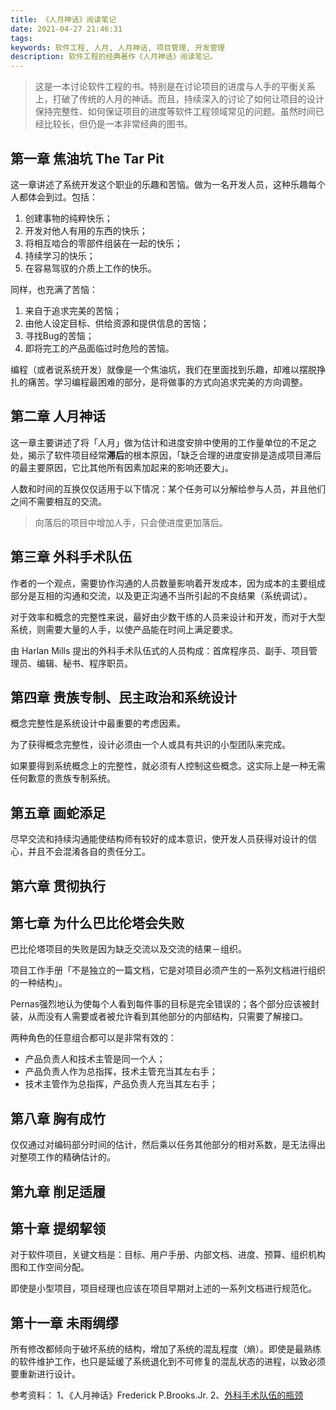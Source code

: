 ```yaml
---
title: 《人月神话》阅读笔记
date: 2021-04-27 21:46:31
tags:
keywords: 软件工程, 人月, 人月神话, 项目管理, 开发管理
description: 软件工程的经典著作《人月神话》阅读笔记。
---
```


> 这是一本讨论软件工程的书。特别是在讨论项目的进度与人手的平衡关系上，打破了传统的人月的神话。而且，持续深入的讨论了如何让项目的设计保持完整性、如何保证项目的进度等软件工程领域常见的问题。虽然时间已经比较长，但仍是一本非常经典的图书。

## **第一章 焦油坑 The Tar Pit**

这一章讲述了系统开发这个职业的乐趣和苦恼。做为一名开发人员，这种乐趣每个人都体会到过。包括：

1. 创建事物的纯粹快乐；
2. 开发对他人有用的东西的快乐；
3. 将相互啮合的零部件组装在一起的快乐；
4. 持续学习的快乐；
5. 在容易驾驭的介质上工作的快乐。

同样，也充满了苦恼：

1. 来自于追求完美的苦恼；
2. 由他人设定目标、供给资源和提供信息的苦恼；
3. 寻找Bug的苦恼；
4. 即将完工的产品面临过时危险的苦恼。

编程（或者说系统开发）就像是一个焦油坑，我们在里面找到乐趣，却难以摆脱挣扎的痛苦。学习编程最困难的部分，是将做事的方式向追求完美的方向调整。

## **第二章 人月神话**

这一章主要讲述了将「人月」做为估计和进度安排中使用的工作量单位的不足之处，揭示了软件项目经常**滞后**的根本原因，「缺乏合理的进度安排是造成项目滞后的最主要原因，它比其他所有因素加起来的影响还要大」。

人数和时间的互换仅仅适用于以下情况：某个任务可以分解给参与人员，并且他们之间不需要相互的交流。

> 向落后的项目中增加人手，只会使进度更加落后。

## **第三章 外科手术队伍**

作者的一个观点，需要协作沟通的人员数量影响着开发成本，因为成本的主要组成部分是互相的沟通和交流，以及更正沟通不当所引起的不良结果（系统调试）。

对于效率和概念的完整性来说，最好由少数干练的人员来设计和开发，而对于大型系统，则需要大量的人手，以使产品能在时间上满足要求。

由 Harlan Mills 提出的外科手术队伍式的人员构成：首席程序员、副手、项目管理员、编辑、秘书、程序职员。

## **第四章 贵族专制、民主政治和系统设计**

概念完整性是系统设计中最重要的考虑因素。

为了获得概念完整性，设计必须由一个人或具有共识的小型团队来完成。

如果要得到系统概念上的完整性，就必须有人控制这些概念。这实际上是一种无需任何歉意的贵族专制系统。

## **第五章 画蛇添足**

尽早交流和持续沟通能使结构师有较好的成本意识，使开发人员获得对设计的信心，并且不会混淆各自的责任分工。

## **第六章 贯彻执行**

## **第七章 为什么巴比伦塔会失败**

巴比伦塔项目的失败是因为缺乏交流以及交流的结果－组织。

项目工作手册「不是独立的一篇文档，它是对项目必须产生的一系列文档进行组织的一种结构」。

Pernas强烈地认为使每个人看到每件事的目标是完全错误的；各个部分应该被封装，从而没有人需要或者被允许看到其他部分的内部结构，只需要了解接口。

两种角色的任意组合都可以是非常有效的：
* 产品负责人和技术主管是同一个人；
* 产品负责人作为总指挥，技术主管充当其左右手；
* 技术主管作为总指挥，产品负责人充当其左右手；

## **第八章 胸有成竹**

仅仅通过对编码部分时间的估计，然后乘以任务其他部分的相对系数，是无法得出对整项工作的精确估计的。

## **第九章 削足适履**

## **第十章 提纲挈领**

对于软件项目，关键文档是：目标、用户手册、内部文档、进度、预算、组织机构图和工作空间分配。

即使是小型项目，项目经理也应该在项目早期对上述的一系列文档进行规范化。

## **第十一章 未雨绸缪**

所有修改都倾向于破坏系统的结构，增加了系统的混乱程度（熵）。即使是最熟练的软件维护工作，也只是延缓了系统退化到不可修复的混乱状态的进程，以致必须要重新进行设计。

参考资料：
1、《人月神话》Frederick P.Brooks.Jr.
2、[外科手术队伍的瓶颈](http://www.cnblogs.com/walzer/archive/2010/04/03/1703624.html)